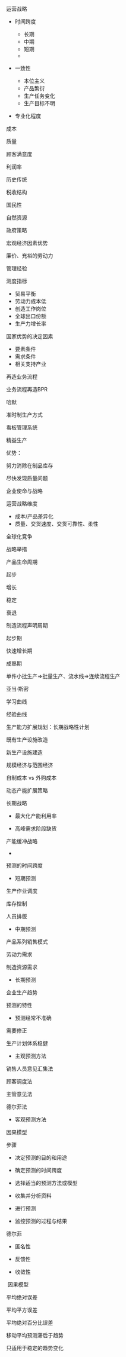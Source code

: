运营战略

- 时间跨度
  - 长期
  - 中期
  - 短期
  - 

- 一致性
  - 本位主义
  - 产品繁衍
  - 生产任务变化
  - 生产目标不明

- 专业化程度



成本

质量

顾客满意度

利润率



历史传统

税收结构

国民性

自然资源

政府策略

宏观经济因素优势

廉价、充裕的劳动力

管理经验





测度指标

- 贸易平衡
- 劳动力成本低
- 创造工作岗位
- 全球出口份额
- 生产力增长率



国家优势的决定因素

- 要素条件
- 需求条件
- 相关支持产业



再造业务流程

业务流程再造BPR

哈默



准时制生产方式

看板管理系统

精益生产



优势：

努力消除在制品库存

尽快发现质量问题



企业使命与战略

运营战略维度

- 成本/产品差异化
- 质量、交货速度、交货可靠性、柔性

全球化竞争

战略举措



产品生命周期

起步

增长

稳定

衰退



制造流程声明周期

起步期

快速增长期

成熟期



单件小批生产=>批量生产、流水线=>连续流程生产



亚当·斯密

学习曲线

经验曲线



生产能力扩展规划：长期战略性计划

既有生产设施改造

新生产设施建造



规模经济与范围经济



自制成本 vs 外购成本



动态产能扩展策略

长期战略

- 最大化产能利用率

- 高峰需求阶段缺货

产能缓冲战略

- 



预测的时间跨度

- 短期预测

生产作业调度

库存控制

人员排版

- 中期预测

产品系列销售模式

劳动力需求

制造资源需求

- 长期预测

企业生产趋势



预测的特性

- 预测经常不准确

需要修正

生产计划体系稳健



- 主观预测方法

销售人员意见汇集法

顾客调度法

主管意见法

德尔菲法

- 客观预测方法

因果模型



步骤

- 决定预测的目的和用途
- 确定预测的时间跨度
- 选择适当的预测方法或模型
- 收集并分析资料
- 进行预测

- 监控预测的过程与结果



德尔菲

- 匿名性

- 反馈性

- 收敛性



​	因果模型



平均绝对误差

平均平方误差

平均绝对百分比误差



移动平均预测滞后于趋势

只适用于稳定的趋势变化



